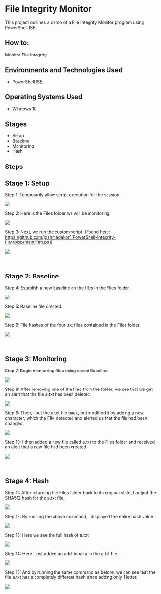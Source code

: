 
<h1>File Integrity Monitor</h1>
This project outlines a demo of a File Integrity Monitor program using PowerShell ISE.<br />


<h2>How to:</h2>
Monitor File Integrity


<h2>Environments and Technologies Used</h2>

- PowerShell ISE

<h2>Operating Systems Used </h2>

- Windows 10

<h2>Stages</h2>

- Setup
- Baseline
- Monitoring
- Hash

<h2>Steps</h2>


<p>
<h2>Stage 1: Setup</h2>

Step 1: Temporarily allow script execution for the session.

![](media/ExecutionPolicy.png)

Step 2: Here is the Files folder we will be monitoring.

![](media/FilesFolder.png)

Step 3: Next, we run the custom script. (Found here: https://github.com/joshmadakor1/PowerShell-Integrity-FIM/blob/main/Fim.ps1)

![](media/RunScript.png)

</p>
<br />


<p>
<h2>Stage 2: Baseline</h2>

Step 4: Establish a new baseline on the files in the Files folder.

![](media/NewBaseline.png)

Step 5: Baseline file created. 

![](media/BaselineFile.png)

Step 6: File hashes of the four .txt files contained in the Files folder.

![](media/FileHash.png)

</p>
<br />


<p>
<h2>Stage 3: Monitoring</h2>

Step 7: Begin monitoring files using saved Baseline.

![](media/RerunProgram.png)

Step 8: After removing one of the files from the folder, we see that we get an alert that the file a.txt has been deleted.

![](media/FileDeleted.png)

Step 9: Then, I put the a.txt file back, but modified it by adding a new character, which the FIM detected and alerted us that the file had been changed.

![](media/FileChanged.png)

Step 10: I then added a new file called e.txt to the Files folder and received an alert that a new file had been created.

![](media/FileCreated.png)

</p>
<br />

<p>
<h2>Stage 4: Hash</h2>

Step 11: After returning the Files folder back to its original state, I output the SHA512 hash for the a.txt file.

![](media/aHash.png)

Step 12: By running the above command, I displayed the entire hash value.

![](media/Hashofa.png)

Step 13: Here we see the full hash of a.txt.

![](media/FullHash.png)

Step 14: Here I just added an additional a to the a.txt file.

![](media/Fourtha.png)

Step 15: And by running the same command as before, we can see that the file a.txt has a completely different hash since adding only 1 letter.

![](media/HashChange.png)

</p>
<br />
